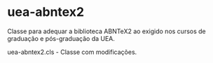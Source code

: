uea-abntex2
===========

Classe para adequar a biblioteca ABNTeX2 ao exigido nos cursos de graduação e pós-graduação da UEA.

uea-abntex2.cls - Classe com modificações.
